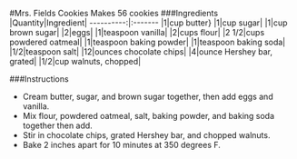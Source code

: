#Mrs. Fields Cookies
Makes 56 cookies
###Ingredients
|Quantity|Ingredient|
----------:|:-------
|1|cup butter}
|1|cup sugar|
|1|cup brown sugar|
|2|eggs|
|1|teaspoon vanilla|
|2|cups flour|
|2 1/2|cups powdered oatmeal|
|1|teaspoon baking powder|
|1|teaspoon baking soda|
|1/2|teaspoon salt|
|12|ounces chocolate chips|
|4|ounce Hershey bar, grated|
|1/2|cup walnuts, chopped|

###Instructions

* Cream butter, sugar, and brown sugar together, then add eggs and vanilla.
* Mix flour, powdered oatmeal, salt, baking powder, and baking soda together then add.
* Stir in chocolate chips, grated Hershey bar, and chopped walnuts.
* Bake 2 inches apart for 10 minutes at 350 degrees F. 

